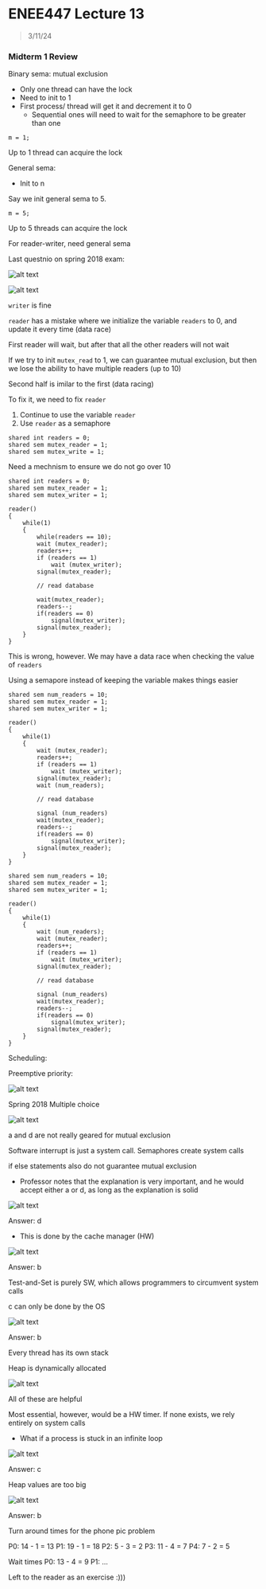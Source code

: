 # ENEE447 Lecture 13 

> 3/11/24

### Midterm 1 Review  

Binary sema: mutual exclusion
* Only one thread can have the lock  
* Need to init to 1
* First process/ thread will get it and decrement it to 0
    * Sequential ones will need to wait for the semaphore to be greater than one  
```
m = 1;
```
Up to 1 thread can acquire the lock  

General sema: 
* Init to n

Say we init general sema to 5. 
```
m = 5;
```  

Up to 5 threads can acquire the lock

For reader-writer, need general sema  

Last questnio on spring 2018 exam:

![alt text](img/Lecture14/image.png)

![alt text](img/Lecture14/image-1.png)  

`writer` is fine  

`reader` has a mistake where we initialize the variable `readers` to 0, and update it every time (data race)  

First reader will wait, but after that all the other readers will not wait  

If we try to init `mutex_read` to 1, we can guarantee mutual exclusion, but then we lose the ability to have multiple readers (up to 10)  

Second half is imilar to the first (data racing)  

To fix it, we need to fix `reader`  
1. Continue to use the variable `reader`
2. Use `reader` as a semaphore  

```
shared int readers = 0;
shared sem mutex_reader = 1;
shared sem mutex_write = 1;
```  

Need a mechnism to ensure we do not go over 10  

```
shared int readers = 0;
shared sem mutex_reader = 1;
shared sem mutex_writer = 1;

reader()
{
    while(1)
    {
        while(readers == 10);
        wait (mutex_reader);
        readers++;
        if (readers == 1)
            wait (mutex_writer);
        signal(mutex_reader);        
        
        // read database

        wait(mutex_reader);
        readers--;
        if(readers == 0)
            signal(mutex_writer);
        signal(mutex_reader);
    }
}
```

This is wrong, however. We may have a data race when checking the value of `readers`

Using a semapore instead of keeping the variable makes things easier  

```
shared sem num_readers = 10;
shared sem mutex_reader = 1;
shared sem mutex_writer = 1;

reader()
{
    while(1)
    {
        wait (mutex_reader);
        readers++;
        if (readers == 1)
            wait (mutex_writer);
        signal(mutex_reader);       
        wait (num_readers); 
        
        // read database

        signal (num_readers)
        wait(mutex_reader);
        readers--;
        if(readers == 0)
            signal(mutex_writer);
        signal(mutex_reader);
    }
}
```

```
shared sem num_readers = 10;
shared sem mutex_reader = 1;
shared sem mutex_writer = 1;

reader()
{
    while(1)
    {
        wait (num_readers);
        wait (mutex_reader);
        readers++;
        if (readers == 1)
            wait (mutex_writer);
        signal(mutex_reader);       
        
        // read database

        signal (num_readers)
        wait(mutex_reader);
        readers--;
        if(readers == 0)
            signal(mutex_writer);
        signal(mutex_reader);
    }
}
```

Scheduling:  

Preemptive priority:  

![alt text](img/Lecture14/phone_pic0.jpg)  

Spring 2018 Multiple choice

![alt text](img/Lecture14/image-2.png)  

a and d are not really geared for mutual exclusion  

Software interrupt is just a system call. Semaphores create system calls 

if else statements also do not guarantee mutual exclusion

* Professor notes that the explanation is very important, and he would accept either a or d, as long as the explanation is solid  

![alt text](img/Lecture14/image-3.png)  

Answer: d
* This is done by the cache manager (HW)  

![alt text](img/Lecture14/image-4.png)  

Answer: b

Test-and-Set is purely SW, which allows programmers to circumvent system calls 

c can only be done by the OS  

![alt text](img/Lecture14/image-5.png)  

Answer: b 

Every thread has its own stack

Heap is dynamically allocated  

![alt text](img/Lecture14/image-6.png)  

All of these are helpful  

Most essential, however, would be a HW timer. If none exists, we rely entirely on system calls
* What if a process is stuck in an infinite loop  

![alt text](img/Lecture14/image-7.png)  

Answer: c

Heap values are too big  

![alt text](img/Lecture14/image-8.png)  

Answer: b  

Turn around times for the phone pic problem  

P0: 14 - 1 = 13
P1: 19 - 1 = 18
P2: 5 - 3 = 2
P3: 11 - 4 = 7
P4: 7 - 2 = 5

Wait times
P0: 13 - 4 = 9
P1: ...

Left to the reader as an exercise :)))